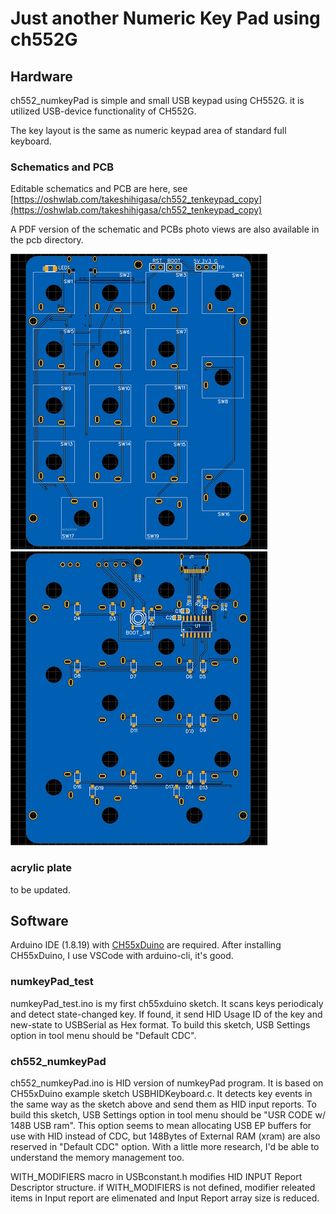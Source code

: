 # Just another Numeric Key Pad using ch552G

## Hardware
ch552_numkeyPad is simple and small USB keypad using CH552G. it is utilized USB-device functionality of CH552G.

The key layout is the same as numeric keypad area of standard full keyboard.

### Schematics and PCB
Editable schematics and PCB are here, 
see [https://oshwlab.com/takeshihigasa/ch552_tenkeypad_copy](https://oshwlab.com/takeshihigasa/ch552_tenkeypad_copy)

A PDF version of the schematic and PCBs photo views are also available in the pcb directory.

![pcb_front_side](./pcb/front_side.png) ![pcb_back_side](./pcb/back_side.png) 

### acrylic plate
to be updated.

## Software
Arduino IDE (1.8.19) with [CH55xDuino](https://github.com/DeqingSun/ch55xduino) are required. After installing CH55xDuino, I use VSCode with arduino-cli, it's good.

### numkeyPad_test
numkeyPad_test.ino is my first ch55xduino sketch. It scans keys periodicaly and detect state-changed key. 
If found, it send HID Usage ID of the key and new-state to USBSerial as Hex format.
To build this sketch, USB Settings option in tool menu should be "Default CDC".

### ch552_numkeyPad
ch552_numkeyPad.ino is HID version of numkeyPad program. It is based on CH55xDuino example sketch USBHIDKeyboard.c. 
It detects key events in the same way as the sketch above and send them as HID input reports.
To build this sketch, USB Settings option in tool menu should be "USR CODE w/ 148B USB ram". 
This option seems to mean allocating USB EP buffers for use with HID instead of CDC, 
but 148Bytes of External RAM (xram) are also reserved in "Default CDC" option. 
With a little more research, I'd be able to understand the memory management too.

WITH_MODIFIERS macro in USBconstant.h modifies HID INPUT Report Descriptor structure. 
if WITH_MODIFIERS is not defined, modifier releated items in Input report are elimenated and Input Report array size is reduced.

